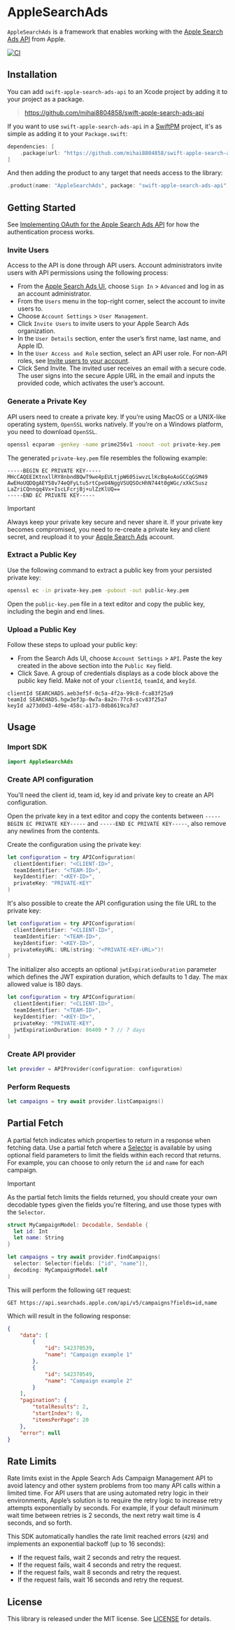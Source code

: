 # AppleSearchAds

`AppleSearchAds` is a framework that enables working with the [Apple Search Ads API](https://developer.apple.com/documentation/apple_search_ads) from Apple.

[![CI](https://github.com/mihai8804858/swift-apple-search-ads-api/actions/workflows/ci.yml/badge.svg)](https://github.com/mihai8804858/swift-apple-search-ads-api/actions/workflows/ci.yml)

## Installation

You can add `swift-apple-search-ads-api` to an Xcode project by adding it to your project as a package.

> https://github.com/mihai8804858/swift-apple-search-ads-api

If you want to use `swift-apple-search-ads-api` in a [SwiftPM](https://swift.org/package-manager/) project, it's as simple as adding it to your `Package.swift`:

``` swift
dependencies: [
    .package(url: "https://github.com/mihai8804858/swift-apple-search-ads-api", branch: "main")
]
```

And then adding the product to any target that needs access to the library:

```swift
.product(name: "AppleSearchAds", package: "swift-apple-search-ads-api")
```

## Getting Started

See [Implementing OAuth for the Apple Search Ads API](https://developer.apple.com/documentation/apple_search_ads/implementing_oauth_for_the_apple_search_ads_api) for how the authentication process works.

### Invite Users

Access to the API is done through API users. Account administrators invite users with API permissions using the following process:
* From the [Apple Search Ads UI](https://searchads.apple.com), choose `Sign In` > `Advanced` and log in as an account administrator.
* From the `Users` menu in the top-right corner, select the account to invite users to.
* Choose `Account Settings` > `User Management`.
* Click `Invite Users` to invite users to your Apple Search Ads organization.
* In the `User Details` section, enter the user’s first name, last name, and Apple ID.
* In the `User Access and Role` section, select an API user role. For non-API roles, see [Invite users to your account](https://searchads.apple.com/help/get-started/0011-invite-users-to-your-account).
* Click Send Invite. The invited user receives an email with a secure code. The user signs into the secure Apple URL in the email and inputs the provided code, which activates the user’s account.

### Generate a Private Key

API users need to create a private key. If you’re using MacOS or a UNIX-like operating system, `OpenSSL` works natively. If you’re on a Windows platform, you need to download `OpenSSL`.
```bash
openssl ecparam -genkey -name prime256v1 -noout -out private-key.pem
```
The generated `private-key.pem` file resembles the following example:
```
-----BEGIN EC PRIVATE KEY-----
MHcCAQEEIKtnxllRY8nbndBQwT9we4pEULtjpW605iwvzLlKcBq4oAoGCCqGSM49
AwEHoUQDQgAEY58v74eQFyLtu5rtCpeU4NggVSUQSOcHhN744t0gWGc/xXkCSusz
LaZriCQnnqq4Vx+IscLFcrjBj+ulZzKlUQ==
-----END EC PRIVATE KEY-----
```

> [!IMPORTANT]
> Always keep your private key secure and never share it. If your private key becomes compromised, you need to re-create a private key and client secret, and reupload it to your [Apple Search Ads](https://searchads.apple.com) account.

### Extract a Public Key

Use the following command to extract a public key from your persisted private key:
```bash
openssl ec -in private-key.pem -pubout -out public-key.pem
```
Open the `public-key.pem` file in a text editor and copy the public key, including the begin and end lines.

### Upload a Public Key

Follow these steps to upload your public key:
* From the Search Ads UI, choose `Account Settings` > `API`. Paste the key created in the above section into the `Public Key` field.
* Click Save. A group of credentials displays as a code block above the public key field. Make not of your `clientId`, `teamId`, and `keyId`.
```
clientId SEARCHADS.aeb3ef5f-0c5a-4f2a-99c8-fca83f25a9
teamId SEARCHADS.hgw3ef3p-0w7a-8a2n-77c8-scv83f25a7
keyId a273d0d3-4d9e-458c-a173-0db8619ca7d7
```

## Usage

### Import SDK

```swift
import AppleSearchAds
```

### Create API configuration

You'll need the client id, team id, key id and private key to create an API configuration.

Open the private key in a text editor and copy the contents between `-----BEGIN EC PRIVATE KEY-----` and `-----END EC PRIVATE KEY-----`, also remove any newlines from the contents.

Create the configuration using the private key:
```swift
let configuration = try APIConfiguration(
  clientIdentifier: "<CLIENT-ID>",
  teamIdentifier: "<TEAM-ID>",
  keyIdentifier: "<KEY-ID>",
  privateKey: "PRIVATE-KEY"
)
```

It's also possible to create the API configuration using the file URL to the private key:
```swift
let configuration = try APIConfiguration(
  clientIdentifier: "<CLIENT-ID>",
  teamIdentifier: "<TEAM-ID>",
  keyIdentifier: "<KEY-ID>",
  privateKeyURL: URL(string: "<PRIVATE-KEY-URL>")!
)
```

The initializer also accepts an optional `jwtExpirationDuration` parameter which defines the JWT expiration duration, which defaults to 1 day. The max allowed value is 180 days.
```swift
let configuration = try APIConfiguration(
  clientIdentifier: "<CLIENT-ID>",
  teamIdentifier: "<TEAM-ID>",
  keyIdentifier: "<KEY-ID>",
  privateKey: "PRIVATE-KEY",
  jwtExpirationDuration: 86400 * 7 // 7 days
)
```

### Create API provider

```swift
let provider = APIProvider(configuration: configuration)
```

### Perform Requests

```swift
let campaigns = try await provider.listCampaigns()
```

## Partial Fetch

A partial fetch indicates which properties to return in a response when fetching data. Use a partial fetch where a [Selector](https://developer.apple.com/documentation/apple_search_ads/selector) is available by using optional field parameters to limit the fields within each record that returns. For example, you can choose to only return the `id` and `name` for each campaign.

> [!IMPORTANT]
> As the partial fetch limits the fields returned, you should create your own decodable types given the fields you're filtering, and use those types with the `Selector`.

```swift
struct MyCampaignModel: Decodable, Sendable {
  let id: Int
  let name: String
}

let campaigns = try await provider.findCampaigns(
  selector: Selector(fields: ["id", "name"]),
  decoding: MyCampaignModel.self
)
```

This will perform the following `GET` request:
```
GET https://api.searchads.apple.com/api/v5/campaigns?fields=id,name
```

Which will result in the following response:
```json
{
    "data": [
        {
            "id": 542370539,
            "name": "Campaign example 1"
        },
        {
            "id": 542370549,
            "name": "Campaign example 2"
        }
    ],
    "pagination": {
        "totalResults": 2,
        "startIndex": 0,
        "itemsPerPage": 20
    },
    "error": null
}
```

## Rate Limits

Rate limits exist in the Apple Search Ads Campaign Management API to avoid latency and other system problems from too many API calls within a limited time. For API users that are using automated retry logic in their environments, Apple’s solution is to require the retry logic to increase retry attempts exponentially by seconds. For example, if your default minimum wait time between retries is 2 seconds, the next retry wait time is 4 seconds, and so forth.

This SDK automatically handles the rate limit reached errors (`429`) and implements an exponential backoff (up to 16 seconds):
* If the request fails, wait 2 seconds and retry the request.
* If the request fails, wait 4 seconds and retry the request.
* If the request fails, wait 8 seconds and retry the request.
* If the request fails, wait 16 seconds and retry the request.

## License

This library is released under the MIT license. See [LICENSE](LICENSE) for details.
